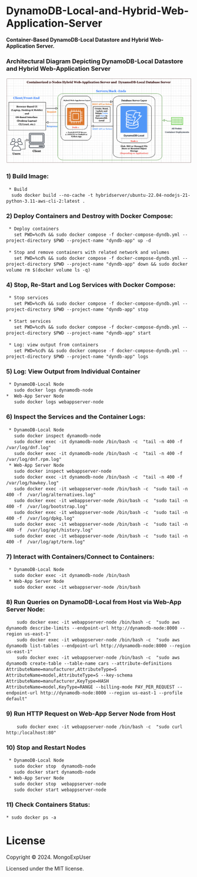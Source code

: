 # DynamoDB-Local-and-Hybrid-Web-Application-Server
 
<strong> Container-Based  DynamoDB-Local Datastore and Hybrid Web-Application Server. </strong>

### Architectural Diagram Depicting DynamoDB-Local Datastore and Hybrid Web-Application Server
![Image description](https://github.com/MongoExpUser/DynamoDB-Local-and-Hybrid-Web-Application-Server/blob/main/dynamodb-local-hybrid-webapp-server.png)

### 1) Build Image:                                                                                             
     * Build
      sudo docker build --no-cache -t hybridserver/ubuntu-22.04-nodejs-21-python-3.11-aws-cli-2:latest .

### 2) Deploy Containers and Destroy with Docker Compose:                                                                                             
     * Deploy containers 
       set PWD=%cd% && sudo docker compose -f docker-compose-dyndb.yml --project-directory $PWD --project-name "dyndb-app" up -d
     
     * Stop and remove containers with related network and volumes
       set PWD=%cd% && sudo docker compose -f docker-compose-dyndb.yml --project-directory $PWD --project-name "dyndb-app" down && sudo docker volume rm $(docker volume ls -q)

### 4) Stop, Re-Start and Log Services with Docker Compose: 
     * Stop services
       set PWD=%cd% && sudo docker compose -f docker-compose-dyndb.yml --project-directory $PWD --project-name "dyndb-app" stop
     
     * Start services
       set PWD=%cd% && sudo docker compose -f docker-compose-dyndb.yml --project-directory $PWD --project-name "dyndb-app" start
     
     * Log: view output from containers
       set PWD=%cd% && sudo docker compose -f docker-compose-dyndb.yml --project-directory $PWD --project-name "dyndb-app" logs 

### 5) Log: View Output from Individual Container
     * DynamoDB-Local Node 
       sudo docker logs dynamodb-node
    *  Web-App Server Node
       sudo docker logs webappserver-node

### 6) Inspect the Services and the Container Logs:
     * DynamoDB-Local Node
       sudo docker inspect dynamodb-node
       sudo docker exec -it dynamodb-node /bin/bash -c  "tail -n 400 -f  /var/log/dnf.log"  
       sudo docker exec -it dynamodb-node /bin/bash -c  "tail -n 400 -f  /var/log/dnf.rpm.log"
     * Web-App Server Node
       sudo docker inspect webappserver-node
       sudo docker exec -it dynamodb-node /bin/bash -c  "tail -n 400 -f  /var/log/hawkey.log"
       sudo docker exec -it webappserver-node /bin/bash -c  "sudo tail -n 400 -f  /var/log/alternatives.log"  
       sudo docker exec -it webappserver-node /bin/bash -c  "sudo tail -n 400 -f  /var/log/bootstrap.log" 
       sudo docker exec -it webappserver-node /bin/bash -c  "sudo tail -n 400 -f  /var/log/dpkg.log" 
       sudo docker exec -it webappserver-node /bin/bash -c  "sudo tail -n 400 -f  /var/log/apt/history.log" 
       sudo docker exec -it webappserver-node /bin/bash -c  "sudo tail -n 400 -f  /var/log/apt/term.log" 
 
### 7) Interact with Containers/Connect to Containers:                                                                                             
     * DynamoDB-Local Node 
       sudo docker exec -it dynamodb-node /bin/bash
     * Web-App Server Node
       sudo docker exec -it webappserver-node /bin/bash

### 8)  Run Queries on DynamoDB-Local from Host via Web-App Server Node:                                                                                             
        sudo docker exec -it webappserver-node /bin/bash -c  "sudo aws dynamodb describe-limits --endpoint-url http://dynamodb-node:8000 --region us-east-1" 
        sudo docker exec -it webappserver-node /bin/bash -c  "sudo aws dynamodb list-tables --endpoint-url http://dynamodb-node:8000 --region us-east-1"
        sudo docker exec -it webappserver-node /bin/bash -c  "sudo aws dynamodb create-table --table-name cars --attribute-definitions AttributeName=manufacturer,AttributeType=S AttributeName=model,AttributeType=S --key-schema AttributeName=manufacturer,KeyType=HASH AttributeName=model,KeyType=RANGE --billing-mode PAY_PER_REQUEST --endpoint-url http://dynamodb-node:8000 --region us-east-1 --profile default"

### 9)  Run HTTP Request on Web-App Server Node from Host
        sudo docker exec -it webappserver-node /bin/bash -c  "sudo curl http:/localhost:80" 

### 10)  Stop and Restart Nodes
     * DynamoDB-Local Node
       sudo docker stop  dynamodb-node  
       sudo docker start dynamodb-node
     * Web-App Server Node
       sudo docker stop  webappserver-node  
       sudo docker start webappserver-node

### 11) Check Containers Status:                                                                                                                    
    * sudo docker ps -a



# License

Copyright © 2024. MongoExpUser

Licensed under the MIT license.
